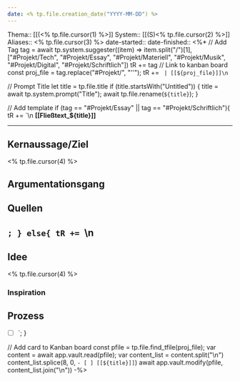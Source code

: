 ```yaml
---
date: <% tp.file.creation_date("YYYY-MM-DD") %>
---
```

Thema:: [[(<% tp.file.cursor(1) %>]]
System:: [[(S)<% tp.file.cursor(2) %>]]
Aliases:: <% tp.file.cursor(3) %>
date-started:: 
date-finished:: 
<%*
// Add Tag
tag = await tp.system.suggester((item) => item.split("/")[1], ["#Projekt/Tech", "#Projekt/Essay", "#Projekt/Materiell", "#Projekt/Musik", "#Projekt/Digital", "#Projekt/Schriftlich"])
tR += tag
// Link to kanban board
const proj_file = tag.replace("#Projekt/", "''");
tR += ` | [[${proj_file}]]\n`

// Prompt Title
let title = tp.file.title
if (title.startsWith("Untitled")) {
	title = await tp.system.prompt("Title");
	await tp.file.rename(`${title}`);
} 

// Add template
if (tag == "#Projekt/Essay" || tag == "#Projekt/Schriftlich"){
tR += `\n
**[[Fließtext_${title}]]**

---

## Kernaussage/Ziel
\<\% tp.file.cursor(4) \%\>

## Argumentationsgang

## Quellen
`;
}
else{
tR += `\n
---
## Idee
\<\% tp.file.cursor(4) \%\>
### Inspiration

## Prozess
- [ ] `;
}

// Add card to Kanban board
const pfile = tp.file.find_tfile(proj_file);
var content = await app.vault.read(pfile);
var content_list = content.split("\n")
content_list.splice(8, 0, `- [ ] [[${title}]]`)
await app.vault.modify(pfile, content_list.join("\n"))
-%>